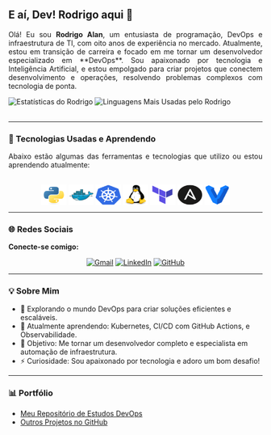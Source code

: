## E aí, Dev! Rodrigo aqui 🚀

<p align="justify">Olá! Eu sou <strong>Rodrigo Alan</strong>, um entusiasta de programação, DevOps e infraestrutura de TI, com oito anos de experiência no mercado. Atualmente, estou em transição de carreira e focado em me tornar um desenvolvedor especializado em **DevOps**. Sou apaixonado por tecnologia e Inteligência Artificial, e estou empolgado para criar projetos que conectem desenvolvimento e operações, resolvendo problemas complexos com tecnologia de ponta.</p>

<div>
 <img height="180" src="https://github-readme-stats.vercel.app/api?username=rodrigoacelio&show_icons=true&theme=great-gatsby&include_all_commits=true&count_private=true" alt="Estatísticas do Rodrigo"/>
 <img height="180" src="https://github-readme-stats.vercel.app/api/top-langs/?username=rodrigoacelio&layout=compact&langs_count=16&theme=great-gatsby" alt="Linguagens Mais Usadas pelo Rodrigo"/>
</div>
<br>

---

### 🔧 Tecnologias Usadas e Aprendendo

<p align="justify">Abaixo estão algumas das ferramentas e tecnologias que utilizo ou estou aprendendo atualmente:</p>

<div align="center"> 
  <div style="display: inline_block"><br>
    <img align="center" height="40" width="50" alt="python-icon" src="https://raw.githubusercontent.com/devicons/devicon/master/icons/python/python-original.svg" title="Python">
    <img align="center" height="40" width="50" alt="docker-icon" src="https://raw.githubusercontent.com/devicons/devicon/master/icons/docker/docker-original.svg" title="Docker">
    <img align="center" height="40" width="50" alt="kubernetes-icon" src="https://raw.githubusercontent.com/devicons/devicon/master/icons/kubernetes/kubernetes-plain.svg" title="Kubernetes">
    <img align="center" height="40" width="50" alt="linux-icon" src="https://raw.githubusercontent.com/devicons/devicon/master/icons/linux/linux-original.svg" title="Linux">
    <img align="center" height="40" width="50" alt="terraform-icon" src="https://raw.githubusercontent.com/devicons/devicon/master/icons/terraform/terraform-original.svg" title="Terraform">
    <img align="center" height="40" width="50" alt="ansible-icon" src="https://raw.githubusercontent.com/devicons/devicon/master/icons/ansible/ansible-original.svg" title="Ansible">
    <img align="center" height="40" width="50" alt="vagrant-icon" src="https://raw.githubusercontent.com/devicons/devicon/master/icons/vagrant/vagrant-original.svg" title="Vagrant">
  </div>
</div>

---

### 🌐 Redes Sociais

<p align="justify"> <strong>Conecte-se comigo:</strong></p>
<div align="center">
  <a href="mailto:rodrigoac49icloud.com"><img src="https://img.shields.io/badge/-Gmail-%23333?style=for-the-badge&logo=gmail&logoColor=white" target="_blank" alt="Gmail"></a>
  <a href="https://www.linkedin.com/in/rodrigoalancelio/" target="_blank"><img src="https://img.shields.io/badge/-LinkedIn-%230077B5?style=for-the-badge&logo=linkedin&logoColor=white" target="_blank" alt="LinkedIn"></a>
  <a href="https://github.com/rodrigoacelio" target="_blank"><img src="https://img.shields.io/badge/-GitHub-%23181717?style=for-the-badge&logo=github&logoColor=white" target="_blank" alt="GitHub"></a>
</div>

---

### 💡 Sobre Mim

- 🔧 Explorando o mundo DevOps para criar soluções eficientes e escaláveis.
- 🌱 Atualmente aprendendo: Kubernetes, CI/CD com GitHub Actions, e Observabilidade.
- 🎯 Objetivo: Me tornar um desenvolvedor completo e especialista em automação de infraestrutura.
- ⚡ Curiosidade: Sou apaixonado por tecnologia e adoro um bom desafio!

---

### 📊 Portfólio

- [Meu Repositório de Estudos DevOps](https://github.com/rodrigoacelio/CursoDevOps/tree/main)
- [Outros Projetos no GitHub](https://github.com/rodrigoacelio)
